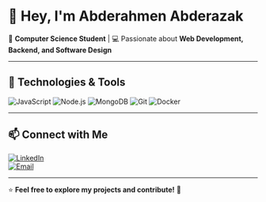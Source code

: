 # 👋 Hey, I'm Abderahmen Abderazak  

🚀 **Computer Science Student** | 
💻 Passionate about **Web Development, Backend, and Software Design**  

---

## 🔧 Technologies & Tools  
![JavaScript](https://img.shields.io/badge/JavaScript-F7DF1E?style=flat&logo=javascript&logoColor=black)
![Node.js](https://img.shields.io/badge/Node.js-339933?style=flat&logo=node.js&logoColor=white)
![MongoDB](https://img.shields.io/badge/MongoDB-47A248?style=flat&logo=mongodb&logoColor=white)
![Git](https://img.shields.io/badge/Git-F05032?style=flat&logo=git&logoColor=white)
![Docker](https://img.shields.io/badge/Docker-2496ED?style=flat&logo=docker&logoColor=white)


---

## 📫 Connect with Me  
[![LinkedIn](https://img.shields.io/badge/LinkedIn-0A66C2?style=flat&logo=linkedin&logoColor=white)](https://www.linkedin.com/in/abderahmen-abderazak-aboud3011)  
[![Email](https://img.shields.io/badge/Email-D14836?style=flat&logo=gmail&logoColor=white)](mailto:abderahmenabderazak@gmail.com)  

---

⭐ **Feel free to explore my projects and contribute!** 🚀  
